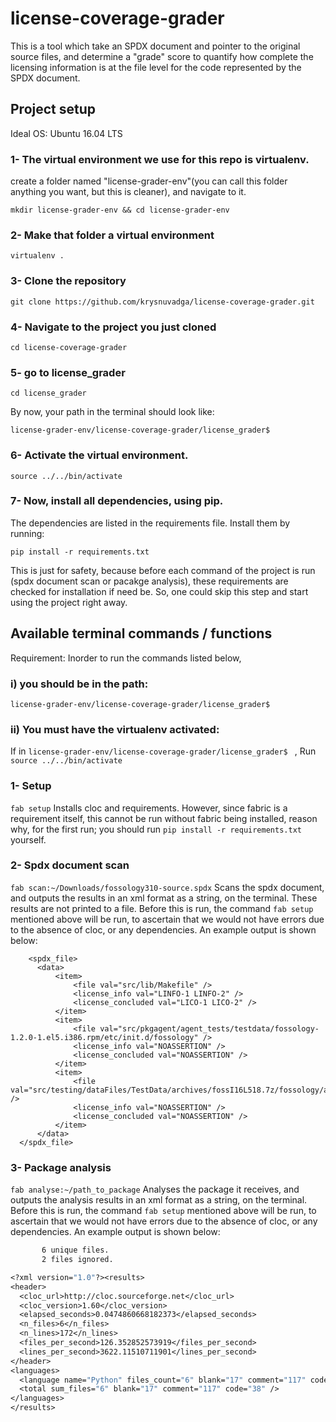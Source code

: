 # license-coverage-grader
This is a tool which take an SPDX document and pointer to the original source files, and determine a "grade" score to quantify how complete the licensing information is at the file level for the code represented by the SPDX document.

## Project setup
Ideal OS: Ubuntu 16.04 LTS

### 1- The virtual environment we use for this repo is virtualenv.
create a folder named "license-grader-env"(you can call this folder anything you want, but this is cleaner), and navigate to it.

`mkdir license-grader-env && cd license-grader-env`

### 2- Make that folder a virtual environment

`virtualenv .`

### 3- Clone the repository

`git clone https://github.com/krysnuvadga/license-coverage-grader.git`

### 4- Navigate to the project you just cloned

`cd license-coverage-grader`

### 5- go to license_grader

`cd license_grader`

By now, your path in the terminal should look like:

`license-grader-env/license-coverage-grader/license_grader$ `

### 6- Activate the virtual environment.

`source ../../bin/activate`

### 7- Now, install all dependencies, using pip.
The dependencies are listed in the requirements file.
Install them by running:

`pip install -r requirements.txt`

This is just for safety, because before each command of the project is run (spdx document scan or pacakge analysis), these requirements are checked for installation if need be.
So, one could skip this step and start using the project right away.

## Available terminal commands / functions

Requirement:
Inorder to run the commands listed below, 
### i) you should be in the path:
`license-grader-env/license-coverage-grader/license_grader$ `

### ii) You must have the virtualenv activated:
If in `license-grader-env/license-coverage-grader/license_grader$ ` , 
Run `source ../../bin/activate`

### 1- Setup
`fab setup`
Installs cloc and requirements. However, since fabric is a requirement itself, this cannot be run without fabric being installed, reason why, for the first run; you should run `pip install -r requirements.txt` yourself.

### 2- Spdx document scan
`fab scan:~/Downloads/fossology310-source.spdx`
Scans the spdx document, and outputs the results in an xml format as a string, on the terminal. These results are not printed to a file. Before this is run, the command `fab setup` mentioned above will be run, to ascertain that we would not have errors due to the absence of cloc, or any dependencies.
An example output is shown below:
```<?xml version="1.0" encoding="utf-8" ?>
    <spdx_file>
      <data>
          <item>
              <file val="src/lib/Makefile" />
              <license_info val="LINFO-1 LINFO-2" />
              <license_concluded val="LICO-1 LICO-2" />
          </item>
          <item>
              <file val="src/pkgagent/agent_tests/testdata/fossology-1.2.0-1.el5.i386.rpm/etc/init.d/fossology" />
              <license_info val="NOASSERTION" />
              <license_concluded val="NOASSERTION" />
          </item>
          <item>
              <file val="src/testing/dataFiles/TestData/archives/fossI16L518.7z/fossology/agents/foss_license_agent/licinspect/Makefile" />
              <license_info val="NOASSERTION" />
              <license_concluded val="NOASSERTION" />
          </item>
      </data>
  </spdx_file>
```

### 3- Package analysis
`fab analyse:~/path_to_package`
Analyses the package it receives, and outputs the analysis results in an xml format as a string, on the terminal. Before this is run, the command `fab setup` mentioned above will be run, to ascertain that we would not have errors due to the absence of cloc, or any dependencies.
An example output is shown below:
```6 text files.
       6 unique files.                              
       2 files ignored.

<?xml version="1.0"?><results>
<header>
  <cloc_url>http://cloc.sourceforge.net</cloc_url>
  <cloc_version>1.60</cloc_version>
  <elapsed_seconds>0.0474860668182373</elapsed_seconds>
  <n_files>6</n_files>
  <n_lines>172</n_lines>
  <files_per_second>126.352852573919</files_per_second>
  <lines_per_second>3622.11510711901</lines_per_second>
</header>
<languages>
  <language name="Python" files_count="6" blank="17" comment="117" code="38" />
  <total sum_files="6" blank="17" comment="117" code="38" />
</languages>
</results>
```
